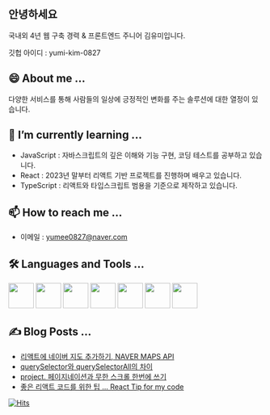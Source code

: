 ## 안녕하세요
국내외 4년 웹 구축 경력 & 프론트엔드 주니어 김유미입니다.

깃헙 아이디 : yumi-kim-0827

## 😄 About me ...

다양한 서비스를 통해 사람들의 일상에 긍정적인 변화를 주는 솔루션에 대한 열정이 있습니다.

## 🌱 I’m currently learning ...
- JavaScript : 자바스크립트의 깊은 이해와 기능 구현, 코딩 테스트를 공부하고 있습니다.
- React : 2023년 말부터 리액트 기반 프로젝트를 진행하며 배우고 있습니다.
- TypeScript : 리액트와 타입스크립트 범용을 기준으로 제작하고 있습니다.

## 📫 How to reach me ...
- 이메일 : yumee0827@naver.com

## 🛠️ Languages and Tools ...

<img src="https://cdn.jsdelivr.net/gh/devicons/devicon@latest/icons/react/react-original.svg" width="50"/> <img src="https://cdn.jsdelivr.net/gh/devicons/devicon@latest/icons/css3/css3-original.svg" width="50"/> <img src="https://cdn.jsdelivr.net/gh/devicons/devicon@latest/icons/typescript/typescript-original.svg" width="50"/> <img src="https://cdn.jsdelivr.net/gh/devicons/devicon@latest/icons/bootstrap/bootstrap-original-wordmark.svg" width="50"/> <img src="https://cdn.jsdelivr.net/gh/devicons/devicon@latest/icons/javascript/javascript-plain.svg" width="50" /> <img src="https://cdn.jsdelivr.net/gh/devicons/devicon@latest/icons/sass/sass-original.svg" width="50"/> <img src="https://cdn.jsdelivr.net/gh/devicons/devicon@latest/icons/swiper/swiper-original.svg" width="50"/>
          
## ✍️ Blog Posts ...

- [리액트에 네이버 지도 추가하기, NAVER MAPS API](https://blog.naver.com/hello_world_yum/223409616394)
- [querySelector와 querySelectorAll의 차이](https://blog.naver.com/hello_world_yum/223392331250)
- [project. 페이지네이션과 무한 스크롤 한번에 쓰기](https://blog.naver.com/hello_world_yum/223451111741)
- [좋은 리액트 코드를 위한 팁 ... React Tip for my code](https://yumi-kim-0827.github.io/react/2024/05/25/Improvement-Code-in-React-js.html)
          
          

<!--
**yumi-kim-0827/yumi-kim-0827** is a ✨ _special_ ✨ repository because its `README.md` (this file) appears on your GitHub profile.

Here are some ideas to get you started:

- 🔭 I’m currently working on ...
- 🌱 I’m currently learning ...
- 👯 I’m looking to collaborate on ...
- 🤔 I’m looking for help with ...
- 💬 Ask me about ...
- 📫 How to reach me: ...
- 😄 Pronouns: ...
- ⚡ Fun fact: ...
-->


[![Hits](https://hits.seeyoufarm.com/api/count/incr/badge.svg?url=https%3A%2F%2Fgithub.com%2Fyumi-kim-0827&count_bg=%23FF9ED8&title_bg=%2362626A&icon=&icon_color=%235F4DF9&title=hits&edge_flat=false)](https://hits.seeyoufarm.com)
